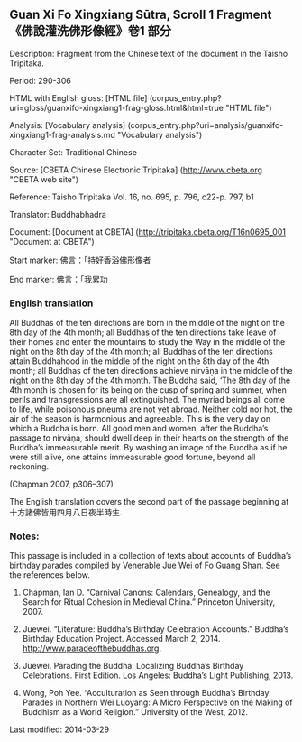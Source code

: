 ## Guan Xi Fo Xingxiang Sūtra, Scroll 1 Fragment 《佛說灌洗佛形像經》卷1 部分

Description: Fragment from the Chinese text of the document in the Taisho Tripitaka.

Period: 290-306

HTML with English gloss: [HTML file] (corpus_entry.php?uri=gloss/guanxifo-xingxiang1-frag-gloss.html&html=true "HTML file")

Analysis: [Vocabulary analysis] (corpus_entry.php?uri=analysis/guanxifo-xingxiang1-frag-analysis.md "Vocabulary analysis")

Character Set: Traditional Chinese

Source: [CBETA Chinese Electronic Tripitaka] (http://www.cbeta.org "CBETA web site")

Reference: Taisho Tripitaka Vol. 16, no. 695, p. 796, c22-p. 797, b1

Translator: Buddhabhadra

Document: [Document at CBETA] (http://tripitaka.cbeta.org/T16n0695_001 "Document at CBETA")

Start marker: 佛言：「持好香浴佛形像者

End marker: 佛言：「我累功

### English translation
All Buddhas of the ten directions are born in the middle of the night on the 8th day of the 4th month; all Buddhas of the ten directions take leave of their homes and enter the mountains to study the Way in the middle of the night on the 8th day of the 4th month; all Buddhas of the ten directions attain Buddhahood in the middle of the night on the 8th day of the 4th month; all Buddhas of the ten directions achieve nirvāṇa in the middle of the night on the 8th day of the 4th month. The Buddha said, ‘The 8th day of the 4th month is chosen for its being on the cusp of spring and summer, when perils and transgressions are all extinguished. The myriad beings all come to life, while poisonous pneuma are not yet abroad. Neither cold nor hot, the air of the season is harmonious and agreeable. This is the very day on which a Buddha is born. All good men and women, after the Buddha’s passage to nirvāṇa, should dwell deep in their hearts on the strength of the Buddha’s immeasurable merit. By washing an image of the Buddha as if he were still alive, one attains immeasurable good fortune, beyond all reckoning.

(Chapman 2007, p306–307)

The English translation covers the second part of the passage beginning at 十方諸佛皆用四月八日夜半時生.

### Notes:
This passage is included in a collection of texts about accounts of Buddha’s birthday parades compiled by Venerable Jue Wei of Fo Guang Shan. See the references below.

1. Chapman, Ian D. “Carnival Canons: Calendars, Genealogy, and the Search for Ritual Cohesion in Medieval China.” Princeton University, 2007.

2. Juewei. “Literature: Buddha’s Birthday Celebration Accounts.” Buddha’s Birthday Education Project. Accessed March 2, 2014. <a href="http://www.paradeofthebuddhas.org">http://www.paradeofthebuddhas.org</a>.

3. Juewei. Parading the Buddha: Localizing Buddha’s Birthday Celebrations. First Edition. Los Angeles: Buddha’s Light Publishing, 2013.

4. Wong, Poh Yee. “Acculturation as Seen through Buddha’s Birthday Parades in Northern Wei Luoyang: A Micro Perspective on the Making of Buddhism as a World Religion.” University of the West, 2012.

Last modified: 2014-03-29
